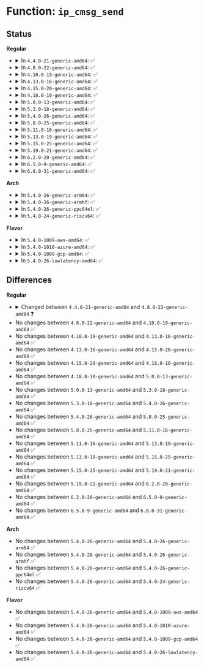# Function: <code>ip_cmsg_send</code>

## Status
<b>Regular</b>
<ul>
<li>
<details>
<summary>In <code>4.4.0-21-generic-amd64</code>: ✅</summary>

```c
int ip_cmsg_send(struct net * net, struct msghdr * msg, struct ipcm_cookie * ipc, bool allow_ipv6)
```

```json
{
  "name": "ip_cmsg_send",
  "collision_type": "Unique Global",
  "inline_type": "No",
  "funcs": [
    {
      "addr": 18446744071586579872,
      "name": "ip_cmsg_send",
      "external": true,
      "loc": "net/ipv4/ip_sockglue.c:222",
      "file": "net/ipv4/ip_sockglue.c",
      "inline": "seen, unknown",
      "caller_inline": [],
      "caller_func": [
        "net/ipv4/raw.c:raw_sendmsg",
        "net/ipv4/udp.c:udp_sendmsg",
        "net/ipv4/ping.c:ping_v4_sendmsg"
      ]
    }
  ],
  "symbols": [
    {
      "addr": 18446744071586579872,
      "name": "ip_cmsg_send",
      "section": ".text",
      "bind": "STB_GLOBAL",
      "size": 434
    }
  ]
}
```
</details>
</li>
<li>
<details>
<summary>In <code>4.8.0-22-generic-amd64</code>: ✅</summary>

```c
int ip_cmsg_send(struct sock * sk, struct msghdr * msg, struct ipcm_cookie * ipc, bool allow_ipv6)
```

```json
{
  "name": "ip_cmsg_send",
  "collision_type": "Unique Global",
  "inline_type": "No",
  "funcs": [
    {
      "addr": 18446744071587022992,
      "name": "ip_cmsg_send",
      "external": true,
      "loc": "net/ipv4/ip_sockglue.c:223",
      "file": "net/ipv4/ip_sockglue.c",
      "inline": "seen, unknown",
      "caller_inline": [],
      "caller_func": [
        "net/ipv4/raw.c:raw_sendmsg",
        "net/ipv4/udp.c:udp_sendmsg",
        "net/ipv4/ping.c:ping_v4_sendmsg"
      ]
    }
  ],
  "symbols": [
    {
      "addr": 18446744071587022992,
      "name": "ip_cmsg_send",
      "section": ".text",
      "bind": "STB_GLOBAL",
      "size": 493
    }
  ]
}
```
</details>
</li>
<li>
<details>
<summary>In <code>4.10.0-19-generic-amd64</code>: ✅</summary>

```c
int ip_cmsg_send(struct sock * sk, struct msghdr * msg, struct ipcm_cookie * ipc, bool allow_ipv6)
```

```json
{
  "name": "ip_cmsg_send",
  "collision_type": "Unique Global",
  "inline_type": "No",
  "funcs": [
    {
      "addr": 18446744071587218832,
      "name": "ip_cmsg_send",
      "external": true,
      "loc": "net/ipv4/ip_sockglue.c:238",
      "file": "net/ipv4/ip_sockglue.c",
      "inline": "seen, unknown",
      "caller_inline": [],
      "caller_func": [
        "net/ipv4/raw.c:raw_sendmsg",
        "net/ipv4/udp.c:udp_sendmsg",
        "net/ipv4/ping.c:ping_v4_sendmsg"
      ]
    }
  ],
  "symbols": [
    {
      "addr": 18446744071587218832,
      "name": "ip_cmsg_send",
      "section": ".text",
      "bind": "STB_GLOBAL",
      "size": 513
    }
  ]
}
```
</details>
</li>
<li>
<details>
<summary>In <code>4.13.0-16-generic-amd64</code>: ✅</summary>

```c
int ip_cmsg_send(struct sock * sk, struct msghdr * msg, struct ipcm_cookie * ipc, bool allow_ipv6)
```

```json
{
  "name": "ip_cmsg_send",
  "collision_type": "Unique Global",
  "inline_type": "No",
  "funcs": [
    {
      "addr": 18446744071587350832,
      "name": "ip_cmsg_send",
      "external": true,
      "loc": "net/ipv4/ip_sockglue.c:238",
      "file": "net/ipv4/ip_sockglue.c",
      "inline": "seen, unknown",
      "caller_inline": [],
      "caller_func": [
        "net/ipv4/raw.c:raw_sendmsg",
        "net/ipv4/udp.c:udp_sendmsg",
        "net/ipv4/ping.c:ping_v4_sendmsg"
      ]
    }
  ],
  "symbols": [
    {
      "addr": 18446744071587350832,
      "name": "ip_cmsg_send",
      "section": ".text",
      "bind": "STB_GLOBAL",
      "size": 532
    }
  ]
}
```
</details>
</li>
<li>
<details>
<summary>In <code>4.15.0-20-generic-amd64</code>: ✅</summary>

```c
int ip_cmsg_send(struct sock * sk, struct msghdr * msg, struct ipcm_cookie * ipc, bool allow_ipv6)
```

```json
{
  "name": "ip_cmsg_send",
  "collision_type": "Unique Global",
  "inline_type": "No",
  "funcs": [
    {
      "addr": 18446744071587870832,
      "name": "ip_cmsg_send",
      "external": true,
      "loc": "net/ipv4/ip_sockglue.c:240",
      "file": "net/ipv4/ip_sockglue.c",
      "inline": "seen, unknown",
      "caller_inline": [],
      "caller_func": [
        "net/ipv4/raw.c:raw_sendmsg",
        "net/ipv4/udp.c:udp_sendmsg",
        "net/ipv4/ping.c:ping_v4_sendmsg"
      ]
    }
  ],
  "symbols": [
    {
      "addr": 18446744071587870832,
      "name": "ip_cmsg_send",
      "section": ".text",
      "bind": "STB_GLOBAL",
      "size": 550
    }
  ]
}
```
</details>
</li>
<li>
<details>
<summary>In <code>4.18.0-10-generic-amd64</code>: ✅</summary>

```c
int ip_cmsg_send(struct sock * sk, struct msghdr * msg, struct ipcm_cookie * ipc, bool allow_ipv6)
```

```json
{
  "name": "ip_cmsg_send",
  "collision_type": "Unique Global",
  "inline_type": "No",
  "funcs": [
    {
      "addr": 18446744071588216256,
      "name": "ip_cmsg_send",
      "external": true,
      "loc": "net/ipv4/ip_sockglue.c:245",
      "file": "net/ipv4/ip_sockglue.c",
      "inline": "seen, unknown",
      "caller_inline": [],
      "caller_func": [
        "net/ipv4/raw.c:raw_sendmsg",
        "net/ipv4/udp.c:udp_sendmsg",
        "net/ipv4/ping.c:ping_v4_sendmsg"
      ]
    }
  ],
  "symbols": [
    {
      "addr": 18446744071588216256,
      "name": "ip_cmsg_send",
      "section": ".text",
      "bind": "STB_GLOBAL",
      "size": 553
    }
  ]
}
```
</details>
</li>
<li>
<details>
<summary>In <code>5.0.0-13-generic-amd64</code>: ✅</summary>

```c
int ip_cmsg_send(struct sock * sk, struct msghdr * msg, struct ipcm_cookie * ipc, bool allow_ipv6)
```

```json
{
  "name": "ip_cmsg_send",
  "collision_type": "Unique Global",
  "inline_type": "No",
  "funcs": [
    {
      "addr": 18446744071588402864,
      "name": "ip_cmsg_send",
      "external": true,
      "loc": "net/ipv4/ip_sockglue.c:242",
      "file": "net/ipv4/ip_sockglue.c",
      "inline": "seen, unknown",
      "caller_inline": [],
      "caller_func": [
        "net/ipv4/raw.c:raw_sendmsg",
        "net/ipv4/udp.c:udp_sendmsg",
        "net/ipv4/ping.c:ping_v4_sendmsg"
      ]
    }
  ],
  "symbols": [
    {
      "addr": 18446744071588402864,
      "name": "ip_cmsg_send",
      "section": ".text",
      "bind": "STB_GLOBAL",
      "size": 553
    }
  ]
}
```
</details>
</li>
<li>
<details>
<summary>In <code>5.3.0-18-generic-amd64</code>: ✅</summary>

```c
int ip_cmsg_send(struct sock * sk, struct msghdr * msg, struct ipcm_cookie * ipc, bool allow_ipv6)
```

```json
{
  "name": "ip_cmsg_send",
  "collision_type": "Unique Global",
  "inline_type": "No",
  "funcs": [
    {
      "addr": 18446744071588805152,
      "name": "ip_cmsg_send",
      "external": true,
      "loc": "net/ipv4/ip_sockglue.c:242",
      "file": "net/ipv4/ip_sockglue.c",
      "inline": "seen, unknown",
      "caller_inline": [],
      "caller_func": [
        "net/ipv4/raw.c:raw_sendmsg",
        "net/ipv4/udp.c:udp_sendmsg",
        "net/ipv4/ping.c:ping_v4_sendmsg"
      ]
    }
  ],
  "symbols": [
    {
      "addr": 18446744071588805152,
      "name": "ip_cmsg_send",
      "section": ".text",
      "bind": "STB_GLOBAL",
      "size": 558
    }
  ]
}
```
</details>
</li>
<li>
<details>
<summary>In <code>5.4.0-26-generic-amd64</code>: ✅</summary>

```c
int ip_cmsg_send(struct sock * sk, struct msghdr * msg, struct ipcm_cookie * ipc, bool allow_ipv6)
```

```json
{
  "name": "ip_cmsg_send",
  "collision_type": "Unique Global",
  "inline_type": "No",
  "funcs": [
    {
      "addr": 18446744071589028800,
      "name": "ip_cmsg_send",
      "external": true,
      "loc": "net/ipv4/ip_sockglue.c:242",
      "file": "net/ipv4/ip_sockglue.c",
      "inline": "seen, unknown",
      "caller_inline": [],
      "caller_func": [
        "net/ipv4/raw.c:raw_sendmsg",
        "net/ipv4/udp.c:udp_sendmsg",
        "net/ipv4/ping.c:ping_v4_sendmsg"
      ]
    }
  ],
  "symbols": [
    {
      "addr": 18446744071589028800,
      "name": "ip_cmsg_send",
      "section": ".text",
      "bind": "STB_GLOBAL",
      "size": 558
    }
  ]
}
```
</details>
</li>
<li>
<details>
<summary>In <code>5.8.0-25-generic-amd64</code>: ✅</summary>

```c
int ip_cmsg_send(struct sock * sk, struct msghdr * msg, struct ipcm_cookie * ipc, bool allow_ipv6)
```

```json
{
  "name": "ip_cmsg_send",
  "collision_type": "Unique Global",
  "inline_type": "No",
  "funcs": [
    {
      "addr": 18446744071589989424,
      "name": "ip_cmsg_send",
      "external": true,
      "loc": "net/ipv4/ip_sockglue.c:242",
      "file": "net/ipv4/ip_sockglue.c",
      "inline": "seen, unknown",
      "caller_inline": [],
      "caller_func": [
        "net/ipv4/raw.c:raw_sendmsg",
        "net/ipv4/udp.c:udp_sendmsg",
        "net/ipv4/ping.c:ping_v4_sendmsg"
      ]
    }
  ],
  "symbols": [
    {
      "addr": 18446744071589989424,
      "name": "ip_cmsg_send",
      "section": ".text",
      "bind": "STB_GLOBAL",
      "size": 550
    }
  ]
}
```
</details>
</li>
<li>
<details>
<summary>In <code>5.11.0-16-generic-amd64</code>: ✅</summary>

```c
int ip_cmsg_send(struct sock * sk, struct msghdr * msg, struct ipcm_cookie * ipc, bool allow_ipv6)
```

```json
{
  "name": "ip_cmsg_send",
  "collision_type": "Unique Global",
  "inline_type": "No",
  "funcs": [
    {
      "addr": 18446744071590031856,
      "name": "ip_cmsg_send",
      "external": true,
      "loc": "net/ipv4/ip_sockglue.c:242",
      "file": "net/ipv4/ip_sockglue.c",
      "inline": "seen, unknown",
      "caller_inline": [],
      "caller_func": [
        "net/ipv4/raw.c:raw_sendmsg",
        "net/ipv4/udp.c:udp_sendmsg",
        "net/ipv4/ping.c:ping_v4_sendmsg"
      ]
    }
  ],
  "symbols": [
    {
      "addr": 18446744071590031856,
      "name": "ip_cmsg_send",
      "section": ".text",
      "bind": "STB_GLOBAL",
      "size": 570
    }
  ]
}
```
</details>
</li>
<li>
<details>
<summary>In <code>5.13.0-19-generic-amd64</code>: ✅</summary>

```c
int ip_cmsg_send(struct sock * sk, struct msghdr * msg, struct ipcm_cookie * ipc, bool allow_ipv6)
```

```json
{
  "name": "ip_cmsg_send",
  "collision_type": "Unique Global",
  "inline_type": "No",
  "funcs": [
    {
      "addr": 18446744071589946384,
      "name": "ip_cmsg_send",
      "external": true,
      "loc": "net/ipv4/ip_sockglue.c:242",
      "file": "net/ipv4/ip_sockglue.c",
      "inline": "seen, unknown",
      "caller_inline": [],
      "caller_func": [
        "net/ipv4/raw.c:raw_sendmsg",
        "net/ipv4/udp.c:udp_sendmsg",
        "net/ipv4/ping.c:ping_v4_sendmsg"
      ]
    }
  ],
  "symbols": [
    {
      "addr": 18446744071589946384,
      "name": "ip_cmsg_send",
      "section": ".text",
      "bind": "STB_GLOBAL",
      "size": 572
    }
  ]
}
```
</details>
</li>
<li>
<details>
<summary>In <code>5.15.0-25-generic-amd64</code>: ✅</summary>

```c
int ip_cmsg_send(struct sock * sk, struct msghdr * msg, struct ipcm_cookie * ipc, bool allow_ipv6)
```

```json
{
  "name": "ip_cmsg_send",
  "collision_type": "Unique Global",
  "inline_type": "No",
  "funcs": [
    {
      "addr": 18446744071590713472,
      "name": "ip_cmsg_send",
      "external": true,
      "loc": "net/ipv4/ip_sockglue.c:242",
      "file": "net/ipv4/ip_sockglue.c",
      "inline": "seen, unknown",
      "caller_inline": [],
      "caller_func": [
        "net/ipv4/raw.c:raw_sendmsg",
        "net/ipv4/udp.c:udp_sendmsg",
        "net/ipv4/ping.c:ping_v4_sendmsg"
      ]
    }
  ],
  "symbols": [
    {
      "addr": 18446744071590713472,
      "name": "ip_cmsg_send",
      "section": ".text",
      "bind": "STB_GLOBAL",
      "size": 579
    }
  ]
}
```
</details>
</li>
<li>
<details>
<summary>In <code>5.19.0-21-generic-amd64</code>: ✅</summary>

```c
int ip_cmsg_send(struct sock * sk, struct msghdr * msg, struct ipcm_cookie * ipc, bool allow_ipv6)
```

```json
{
  "name": "ip_cmsg_send",
  "collision_type": "Unique Global",
  "inline_type": "No",
  "funcs": [
    {
      "addr": 18446744071592342592,
      "name": "ip_cmsg_send",
      "external": true,
      "loc": "net/ipv4/ip_sockglue.c:244",
      "file": "net/ipv4/ip_sockglue.c",
      "inline": "seen, unknown",
      "caller_inline": [],
      "caller_func": [
        "net/ipv4/raw.c:raw_sendmsg",
        "net/ipv4/udp.c:udp_sendmsg",
        "net/ipv4/ping.c:ping_v4_sendmsg"
      ]
    }
  ],
  "symbols": [
    {
      "addr": 18446744071592342592,
      "name": "ip_cmsg_send",
      "section": ".text",
      "bind": "STB_GLOBAL",
      "size": 552
    }
  ]
}
```
</details>
</li>
<li>
<details>
<summary>In <code>6.2.0-20-generic-amd64</code>: ✅</summary>

```c
int ip_cmsg_send(struct sock * sk, struct msghdr * msg, struct ipcm_cookie * ipc, bool allow_ipv6)
```

```json
{
  "name": "ip_cmsg_send",
  "collision_type": "Unique Global",
  "inline_type": "No",
  "funcs": [
    {
      "addr": 18446744071594178832,
      "name": "ip_cmsg_send",
      "external": true,
      "loc": "net/ipv4/ip_sockglue.c:244",
      "file": "net/ipv4/ip_sockglue.c",
      "inline": "seen, unknown",
      "caller_inline": [],
      "caller_func": [
        "net/ipv4/raw.c:raw_sendmsg",
        "net/ipv4/udp.c:udp_sendmsg",
        "net/ipv4/ping.c:ping_v4_sendmsg"
      ]
    }
  ],
  "symbols": [
    {
      "addr": 18446744071594178832,
      "name": "ip_cmsg_send",
      "section": ".text",
      "bind": "STB_GLOBAL",
      "size": 549
    }
  ]
}
```
</details>
</li>
<li>
<details>
<summary>In <code>6.5.0-9-generic-amd64</code>: ✅</summary>

```c
int ip_cmsg_send(struct sock * sk, struct msghdr * msg, struct ipcm_cookie * ipc, bool allow_ipv6)
```

```json
{
  "name": "ip_cmsg_send",
  "collision_type": "Unique Global",
  "inline_type": "No",
  "funcs": [
    {
      "addr": 18446744071594565872,
      "name": "ip_cmsg_send",
      "external": true,
      "loc": "net/ipv4/ip_sockglue.c:244",
      "file": "net/ipv4/ip_sockglue.c",
      "inline": "seen, unknown",
      "caller_inline": [],
      "caller_func": [
        "net/ipv4/raw.c:raw_sendmsg",
        "net/ipv4/udp.c:udp_sendmsg",
        "net/ipv4/ping.c:ping_v4_sendmsg"
      ]
    }
  ],
  "symbols": [
    {
      "addr": 18446744071594565872,
      "name": "ip_cmsg_send",
      "section": ".text",
      "bind": "STB_GLOBAL",
      "size": 663
    }
  ]
}
```
</details>
</li>
<li>
<details>
<summary>In <code>6.8.0-31-generic-amd64</code>: ✅</summary>

```c
int ip_cmsg_send(struct sock * sk, struct msghdr * msg, struct ipcm_cookie * ipc, bool allow_ipv6)
```

```json
{
  "name": "ip_cmsg_send",
  "collision_type": "Unique Global",
  "inline_type": "No",
  "funcs": [
    {
      "addr": 18446744071595369168,
      "name": "ip_cmsg_send",
      "external": true,
      "loc": "net/ipv4/ip_sockglue.c:242",
      "file": "net/ipv4/ip_sockglue.c",
      "inline": "seen, unknown",
      "caller_inline": [],
      "caller_func": [
        "net/ipv4/raw.c:raw_sendmsg",
        "net/ipv4/udp.c:udp_sendmsg",
        "net/ipv4/ping.c:ping_v4_sendmsg"
      ]
    }
  ],
  "symbols": [
    {
      "addr": 18446744071595369168,
      "name": "ip_cmsg_send",
      "section": ".text",
      "bind": "STB_GLOBAL",
      "size": 663
    }
  ]
}
```
</details>
</li>
</ul>
<b>Arch</b>
<ul>
<li>
<details>
<summary>In <code>5.4.0-26-generic-arm64</code>: ✅</summary>

```c
int ip_cmsg_send(struct sock * sk, struct msghdr * msg, struct ipcm_cookie * ipc, bool allow_ipv6)
```

```json
{
  "name": "ip_cmsg_send",
  "collision_type": "Unique Global",
  "inline_type": "No",
  "funcs": [
    {
      "addr": 18446603336502638688,
      "name": "ip_cmsg_send",
      "external": true,
      "loc": "net/ipv4/ip_sockglue.c:242",
      "file": "net/ipv4/ip_sockglue.c",
      "inline": "seen, unknown",
      "caller_inline": [],
      "caller_func": [
        "net/ipv4/raw.c:raw_sendmsg",
        "net/ipv4/udp.c:udp_sendmsg",
        "net/ipv4/ping.c:ping_v4_sendmsg"
      ]
    }
  ],
  "symbols": [
    {
      "addr": 18446603336502638688,
      "name": "ip_cmsg_send",
      "section": ".text",
      "bind": "STB_GLOBAL",
      "size": 704
    }
  ]
}
```
</details>
</li>
<li>
<details>
<summary>In <code>5.4.0-26-generic-armhf</code>: ✅</summary>

```c
int ip_cmsg_send(struct sock * sk, struct msghdr * msg, struct ipcm_cookie * ipc, bool allow_ipv6)
```

```json
{
  "name": "ip_cmsg_send",
  "collision_type": "Unique Global",
  "inline_type": "No",
  "funcs": [
    {
      "addr": 3235342288,
      "name": "ip_cmsg_send",
      "external": true,
      "loc": "net/ipv4/ip_sockglue.c:242",
      "file": "net/ipv4/ip_sockglue.c",
      "inline": "seen, unknown",
      "caller_inline": [],
      "caller_func": [
        "net/ipv4/raw.c:raw_sendmsg",
        "net/ipv4/udp.c:udp_sendmsg",
        "net/ipv4/ping.c:ping_v4_sendmsg"
      ]
    }
  ],
  "symbols": [
    {
      "addr": 3235342288,
      "name": "ip_cmsg_send",
      "section": ".text",
      "bind": "STB_GLOBAL",
      "size": 548
    }
  ]
}
```
</details>
</li>
<li>
<details>
<summary>In <code>5.4.0-26-generic-ppc64el</code>: ✅</summary>

```c
int ip_cmsg_send(struct sock * sk, struct msghdr * msg, struct ipcm_cookie * ipc, bool allow_ipv6)
```

```json
{
  "name": "ip_cmsg_send",
  "collision_type": "Unique Global",
  "inline_type": "No",
  "funcs": [
    {
      "addr": 13835058055296235920,
      "name": "ip_cmsg_send",
      "external": true,
      "loc": "net/ipv4/ip_sockglue.c:242",
      "file": "net/ipv4/ip_sockglue.c",
      "inline": "seen, unknown",
      "caller_inline": [],
      "caller_func": [
        "net/ipv4/raw.c:raw_sendmsg",
        "net/ipv4/udp.c:udp_sendmsg",
        "net/ipv4/ping.c:ping_v4_sendmsg"
      ]
    }
  ],
  "symbols": [
    {
      "addr": 13835058055296235920,
      "name": "ip_cmsg_send",
      "section": ".text",
      "bind": "STB_GLOBAL",
      "size": 888
    }
  ]
}
```
</details>
</li>
<li>
<details>
<summary>In <code>5.4.0-24-generic-riscv64</code>: ✅</summary>

```c
int ip_cmsg_send(struct sock * sk, struct msghdr * msg, struct ipcm_cookie * ipc, bool allow_ipv6)
```

```json
{
  "name": "ip_cmsg_send",
  "collision_type": "Unique Global",
  "inline_type": "No",
  "funcs": [
    {
      "addr": 18446743936278781368,
      "name": "ip_cmsg_send",
      "external": true,
      "loc": "net/ipv4/ip_sockglue.c:242",
      "file": "net/ipv4/ip_sockglue.c",
      "inline": "seen, unknown",
      "caller_inline": [],
      "caller_func": [
        "net/ipv4/raw.c:raw_sendmsg",
        "net/ipv4/udp.c:udp_sendmsg",
        "net/ipv4/ping.c:ping_v4_sendmsg"
      ]
    }
  ],
  "symbols": [
    {
      "addr": 18446743936278781368,
      "name": "ip_cmsg_send",
      "section": ".text",
      "bind": "STB_GLOBAL",
      "size": 524
    }
  ]
}
```
</details>
</li>
</ul>
<b>Flavor</b>
<ul>
<li>
<details>
<summary>In <code>5.4.0-1009-aws-amd64</code>: ✅</summary>

```c
int ip_cmsg_send(struct sock * sk, struct msghdr * msg, struct ipcm_cookie * ipc, bool allow_ipv6)
```

```json
{
  "name": "ip_cmsg_send",
  "collision_type": "Unique Global",
  "inline_type": "No",
  "funcs": [
    {
      "addr": 18446744071588635184,
      "name": "ip_cmsg_send",
      "external": true,
      "loc": "net/ipv4/ip_sockglue.c:242",
      "file": "net/ipv4/ip_sockglue.c",
      "inline": "seen, unknown",
      "caller_inline": [],
      "caller_func": [
        "net/ipv4/raw.c:raw_sendmsg",
        "net/ipv4/udp.c:udp_sendmsg",
        "net/ipv4/ping.c:ping_v4_sendmsg"
      ]
    }
  ],
  "symbols": [
    {
      "addr": 18446744071588635184,
      "name": "ip_cmsg_send",
      "section": ".text",
      "bind": "STB_GLOBAL",
      "size": 558
    }
  ]
}
```
</details>
</li>
<li>
<details>
<summary>In <code>5.4.0-1010-azure-amd64</code>: ✅</summary>

```c
int ip_cmsg_send(struct sock * sk, struct msghdr * msg, struct ipcm_cookie * ipc, bool allow_ipv6)
```

```json
{
  "name": "ip_cmsg_send",
  "collision_type": "Unique Global",
  "inline_type": "No",
  "funcs": [
    {
      "addr": 18446744071588347168,
      "name": "ip_cmsg_send",
      "external": true,
      "loc": "net/ipv4/ip_sockglue.c:242",
      "file": "net/ipv4/ip_sockglue.c",
      "inline": "seen, unknown",
      "caller_inline": [],
      "caller_func": [
        "net/ipv4/raw.c:raw_sendmsg",
        "net/ipv4/udp.c:udp_sendmsg",
        "net/ipv4/ping.c:ping_v4_sendmsg"
      ]
    }
  ],
  "symbols": [
    {
      "addr": 18446744071588347168,
      "name": "ip_cmsg_send",
      "section": ".text",
      "bind": "STB_GLOBAL",
      "size": 558
    }
  ]
}
```
</details>
</li>
<li>
<details>
<summary>In <code>5.4.0-1009-gcp-amd64</code>: ✅</summary>

```c
int ip_cmsg_send(struct sock * sk, struct msghdr * msg, struct ipcm_cookie * ipc, bool allow_ipv6)
```

```json
{
  "name": "ip_cmsg_send",
  "collision_type": "Unique Global",
  "inline_type": "No",
  "funcs": [
    {
      "addr": 18446744071589071360,
      "name": "ip_cmsg_send",
      "external": true,
      "loc": "net/ipv4/ip_sockglue.c:242",
      "file": "net/ipv4/ip_sockglue.c",
      "inline": "seen, unknown",
      "caller_inline": [],
      "caller_func": [
        "net/ipv4/raw.c:raw_sendmsg",
        "net/ipv4/udp.c:udp_sendmsg",
        "net/ipv4/ping.c:ping_v4_sendmsg"
      ]
    }
  ],
  "symbols": [
    {
      "addr": 18446744071589071360,
      "name": "ip_cmsg_send",
      "section": ".text",
      "bind": "STB_GLOBAL",
      "size": 558
    }
  ]
}
```
</details>
</li>
<li>
<details>
<summary>In <code>5.4.0-26-lowlatency-amd64</code>: ✅</summary>

```c
int ip_cmsg_send(struct sock * sk, struct msghdr * msg, struct ipcm_cookie * ipc, bool allow_ipv6)
```

```json
{
  "name": "ip_cmsg_send",
  "collision_type": "Unique Global",
  "inline_type": "No",
  "funcs": [
    {
      "addr": 18446744071589110752,
      "name": "ip_cmsg_send",
      "external": true,
      "loc": "net/ipv4/ip_sockglue.c:242",
      "file": "net/ipv4/ip_sockglue.c",
      "inline": "seen, unknown",
      "caller_inline": [],
      "caller_func": [
        "net/ipv4/raw.c:raw_sendmsg",
        "net/ipv4/udp.c:udp_sendmsg",
        "net/ipv4/ping.c:ping_v4_sendmsg"
      ]
    }
  ],
  "symbols": [
    {
      "addr": 18446744071589110752,
      "name": "ip_cmsg_send",
      "section": ".text",
      "bind": "STB_GLOBAL",
      "size": 558
    }
  ]
}
```
</details>
</li>
</ul>

## Differences
<b>Regular</b>
<ul>
<li>
<details>
<summary>Changed between <code>4.4.0-21-generic-amd64</code> and <code>4.8.0-22-generic-amd64</code> ❓</summary>
<ul>
<li>
<b>Param added. </b>
<code>struct sock * sk</code>
</li>
<li>
<b>Param removed. </b>
<code>struct net * net</code>
</li>
</ul>
</details>
</li>
<li>
No changes between <code>4.8.0-22-generic-amd64</code> and <code>4.10.0-19-generic-amd64</code> ✅
</li>
<li>
No changes between <code>4.10.0-19-generic-amd64</code> and <code>4.13.0-16-generic-amd64</code> ✅
</li>
<li>
No changes between <code>4.13.0-16-generic-amd64</code> and <code>4.15.0-20-generic-amd64</code> ✅
</li>
<li>
No changes between <code>4.15.0-20-generic-amd64</code> and <code>4.18.0-10-generic-amd64</code> ✅
</li>
<li>
No changes between <code>4.18.0-10-generic-amd64</code> and <code>5.0.0-13-generic-amd64</code> ✅
</li>
<li>
No changes between <code>5.0.0-13-generic-amd64</code> and <code>5.3.0-18-generic-amd64</code> ✅
</li>
<li>
No changes between <code>5.3.0-18-generic-amd64</code> and <code>5.4.0-26-generic-amd64</code> ✅
</li>
<li>
No changes between <code>5.4.0-26-generic-amd64</code> and <code>5.8.0-25-generic-amd64</code> ✅
</li>
<li>
No changes between <code>5.8.0-25-generic-amd64</code> and <code>5.11.0-16-generic-amd64</code> ✅
</li>
<li>
No changes between <code>5.11.0-16-generic-amd64</code> and <code>5.13.0-19-generic-amd64</code> ✅
</li>
<li>
No changes between <code>5.13.0-19-generic-amd64</code> and <code>5.15.0-25-generic-amd64</code> ✅
</li>
<li>
No changes between <code>5.15.0-25-generic-amd64</code> and <code>5.19.0-21-generic-amd64</code> ✅
</li>
<li>
No changes between <code>5.19.0-21-generic-amd64</code> and <code>6.2.0-20-generic-amd64</code> ✅
</li>
<li>
No changes between <code>6.2.0-20-generic-amd64</code> and <code>6.5.0-9-generic-amd64</code> ✅
</li>
<li>
No changes between <code>6.5.0-9-generic-amd64</code> and <code>6.8.0-31-generic-amd64</code> ✅
</li>
</ul>
<b>Arch</b>
<ul>
<li>
No changes between <code>5.4.0-26-generic-amd64</code> and <code>5.4.0-26-generic-arm64</code> ✅
</li>
<li>
No changes between <code>5.4.0-26-generic-amd64</code> and <code>5.4.0-26-generic-armhf</code> ✅
</li>
<li>
No changes between <code>5.4.0-26-generic-amd64</code> and <code>5.4.0-26-generic-ppc64el</code> ✅
</li>
<li>
No changes between <code>5.4.0-26-generic-amd64</code> and <code>5.4.0-24-generic-riscv64</code> ✅
</li>
</ul>
<b>Flavor</b>
<ul>
<li>
No changes between <code>5.4.0-26-generic-amd64</code> and <code>5.4.0-1009-aws-amd64</code> ✅
</li>
<li>
No changes between <code>5.4.0-26-generic-amd64</code> and <code>5.4.0-1010-azure-amd64</code> ✅
</li>
<li>
No changes between <code>5.4.0-26-generic-amd64</code> and <code>5.4.0-1009-gcp-amd64</code> ✅
</li>
<li>
No changes between <code>5.4.0-26-generic-amd64</code> and <code>5.4.0-26-lowlatency-amd64</code> ✅
</li>
</ul>

